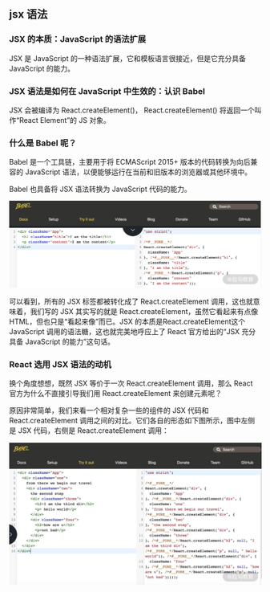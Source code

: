 ## jsx 语法

### JSX 的本质：JavaScript 的语法扩展

JSX 是 JavaScript 的一种语法扩展，它和模板语言很接近，但是它充分具备 JavaScript 的能力。

### JSX 语法是如何在 JavaScript 中生效的：认识 Babel

JSX 会被编译为 React.createElement()， React.createElement() 将返回一个叫作“React Element”的 JS 对象。

### 什么是 Babel 呢？

Babel 是一个工具链，主要用于将 ECMAScript 2015+ 版本的代码转换为向后兼容的 JavaScript 语法，以便能够运行在当前和旧版本的浏览器或其他环境中。

Babel 也具备将 JSX 语法转换为 JavaScript 代码的能力。

![avatar](/images/babelJsx.png)

可以看到，所有的 JSX 标签都被转化成了 React.createElement 调用，这也就意味着，我们写的 JSX 其实写的就是 React.createElement，虽然它看起来有点像 HTML，但也只是“看起来像”而已。JSX 的本质是React.createElement这个 JavaScript 调用的语法糖，这也就完美地呼应上了 React 官方给出的“JSX 充分具备 JavaScript 的能力”这句话。

### React 选用 JSX 语法的动机

换个角度想想，既然 JSX 等价于一次 React.createElement 调用，那么 React 官方为什么不直接引导我们用 React.createElement 来创建元素呢？

原因非常简单，我们来看一个相对复杂一些的组件的 JSX 代码和 React.createElement 调用之间的对比。它们各自的形态如下图所示，图中左侧是 JSX 代码，右侧是 React.createElement 调用：

![avatar](/images/jsx2.png)



